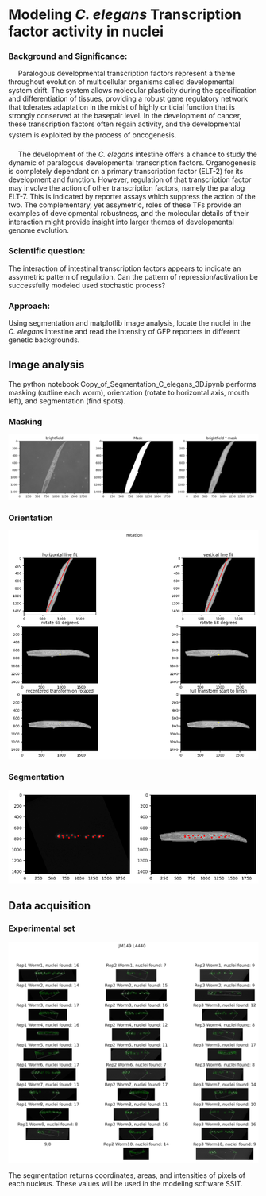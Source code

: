 # Modeling *C. elegans* Transcription factor activity in nuclei

### Background and Significance:

&nbsp;&nbsp;&nbsp;&nbsp;&nbsp;Paralogous developmental transcription factors represent a theme throughout evolution of multicellular organisms called developmental system drift.  The system allows molecular plasticity during the specification and differentiation of tissues, providing a robust gene regulatory network that tolerates adaptation in the midst of highly criticial function that is strongly conserved at the basepair level.  In the development of cancer, these transcription factors often regain activity, and the developmental system is exploited by the process of oncogenesis. <img alt="" href="https://github.com/meekrob/MunskyCollab/main/example_images/example_of_segmentation.png" height=30 align="center">

&nbsp;&nbsp;&nbsp;&nbsp;&nbsp;The development of the *C. elegans* intestine offers a chance to study the dynamic of paralogous developmental transcription factors.  Organogenesis is completely  dependant on a primary transcription factor (ELT-2) for its development and function. However, regulation of that transcription factor may involve the action of other transcription factors, namely the paralog ELT-7.  This is indicated by reporter assays which suppress the action of the two.  The complementary, yet assymetric, roles of these TFs provide an examples of developmental robustness, and the molecular details of their interaction might provide insight into larger themes of developmental genome evolution.

### Scientific question:
The interaction of intestinal transcription factors appears to indicate an assymetric pattern of regulation.  Can the pattern of repression/activation be successfully modeled used stochastic process?

### Approach: 

Using segmentation and matplotlib image analysis, locate the nuclei in the *C. elegans* intestine and read the intensity of GFP reporters in different genetic backgrounds.

## Image analysis

The python notebook Copy_of_Segmentation_C_elegans_3D.ipynb performs masking (outline each worm), orientation (rotate to horizontal axis, mouth left), and segmentation (find spots).

### Masking
![Masking](example_images/example_of_masking.png)

### Orientation
![Orientation](example_images/example_of_rotation.png)

### Segmentation
![Segmentation](example_images/example_of_segmentation.png)

## Data acquisition

### Experimental set

![Segmentation](example_images/viewResults.png)

The segmentation returns coordinates, areas, and intensities of pixels of each nucleus.  These values will be used in the modeling software SSIT.
